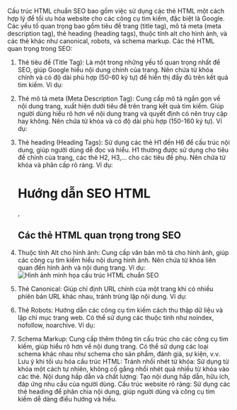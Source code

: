 Cấu trúc HTML chuẩn SEO bao gồm việc sử dụng các thẻ HTML một cách hợp lý để tối ưu hóa website cho các công cụ tìm kiếm, đặc biệt là Google. Các yếu tố quan trọng bao gồm tiêu đề trang (title tag), mô tả meta (meta description tag), thẻ heading (heading tags), thuộc tính alt cho hình ảnh, và các thẻ khác như canonical, robots, và schema markup. 
Các thẻ HTML quan trọng trong SEO:
1. Thẻ tiêu đề (Title Tag):
Là một trong những yếu tố quan trọng nhất để SEO, giúp Google hiểu nội dung chính của trang. 
Nên chứa từ khóa chính và có độ dài phù hợp (50-60 ký tự) để hiển thị đầy đủ trên kết quả tìm kiếm. 
Ví dụ: <title>Hướng dẫn SEO HTML cơ bản cho người mới bắt đầu</title> 

2. Thẻ mô tả meta (Meta Description Tag):
Cung cấp mô tả ngắn gọn về nội dung trang, xuất hiện dưới tiêu đề trên trang kết quả tìm kiếm. 
Giúp người dùng hiểu rõ hơn về nội dung trang và quyết định có nên truy cập hay không. 
Nên chứa từ khóa và có độ dài phù hợp (150-160 ký tự). 
Ví dụ: <meta name="description" content="Tìm hiểu về cấu trúc HTML chuẩn SEO, cách tối ưu hóa các thẻ HTML để cải thiện thứ hạng website trên các công cụ tìm kiếm."> 

3. Thẻ heading (Heading Tags):
Sử dụng các thẻ H1 đến H6 để cấu trúc nội dung, giúp người dùng dễ đọc và hiểu. 
H1 thường được sử dụng cho tiêu đề chính của trang, các thẻ H2, H3,... cho các tiêu đề phụ. 
Nên chứa từ khóa và phân cấp rõ ràng. 
Ví dụ: <H1>Hướng dẫn SEO HTML</H1> , <H2>Các thẻ HTML quan trọng trong SEO</H2> 

4. Thuộc tính Alt cho hình ảnh:
Cung cấp văn bản mô tả cho hình ảnh, giúp các công cụ tìm kiếm hiểu nội dung hình ảnh. 
Nên chứa từ khóa liên quan đến hình ảnh và nội dung trang. 
Ví dụ: <img src="image.jpg" alt="Hình ảnh minh họa cấu trúc HTML chuẩn SEO"> 

5. Thẻ Canonical:
Giúp chỉ định URL chính của một trang khi có nhiều phiên bản URL khác nhau, tránh trùng lặp nội dung. 
Ví dụ: <link rel="canonical" href="https://example.com/page.html"> 

6. Thẻ Robots:
Hướng dẫn các công cụ tìm kiếm cách thu thập dữ liệu và lập chỉ mục trang web. 
Có thể sử dụng các thuộc tính như noindex, nofollow, noarchive. 
Ví dụ: <meta name="robots" content="index, follow"> 

7. Schema Markup:
Cung cấp thêm thông tin cấu trúc cho các công cụ tìm kiếm, giúp hiểu rõ hơn về nội dung trang. 
Có thể sử dụng các loại schema khác nhau như schema cho sản phẩm, đánh giá, sự kiện, v.v. 
Lưu ý khi tối ưu hóa cấu trúc HTML:
Tránh nhồi nhét từ khóa:
Sử dụng từ khóa một cách tự nhiên, không cố gắng nhồi nhét quá nhiều từ khóa vào các thẻ. 
Nội dung hấp dẫn và chất lượng:
Tạo nội dung hấp dẫn, hữu ích, đáp ứng nhu cầu của người dùng. 
Cấu trúc website rõ ràng:
Sử dụng các thẻ heading để phân chia nội dung, giúp người dùng và công cụ tìm kiếm dễ dàng điều hướng và hiểu. 
